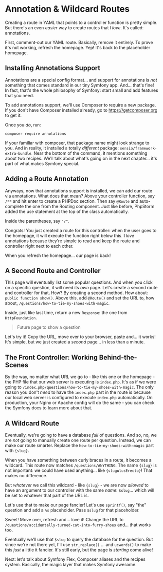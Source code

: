 # Annotation & Wildcard Routes

Creating a route in YAML that points to a controller function is pretty simple.
But there's an even *easier* way to create routes that I *love*. It's called:
annotations.

First, comment-out our YAML route. Basically, remove it entirely. To prove it's
not working, refresh the homepage. Yep! It's back to the placeholder homepage.

## Installing Annotations Support

Annotations are a special config format... and support for annotations is *not*
something that comes standard in our tiny Symfony app. And... that's fine! In
fact, that's the whole philosophy of Symfony: start small and add features that
you need.

To add annotations support, we'll use Composer to require a new package. If you
don't have Composer installed already, go to https://getcomposer.org to get it.

Once you *do*, run:

```terminal
composer require annotations
```

If your familiar with composer, that package name might look strange to you. And
in reality, it installed a totally *different* package: `sensio/framework-extra-bundle`.
Near the bottom of the command, it mentions something about two recipes. We'll
talk about what's going on in the next chapter... it's part of what makes Symfony
special.

## Adding a Route Annotation

Anyways, now that annotations support is installed, we can add our route via
annotations. What does that mean? Above your controller function, say `/**` and
hit enter to create a PHPDoc section. Then say `@Route` and auto-complete the one
from the Routing component. Just like before, PhpStorm added the use statement at
the top of the class automatically.

Inside the parentheses, say `"/"`.

Congrats! You just created a route for this controller: when the user goes to the
homepage, it will execute the function right below this. I *love* annotations
because they're simple to read and keep the route and controller right next to
each other.

When you refresh the homepage... our page is back!

## A Second Route and Controller

This page will eventually list some popular questions. And when you click on a
specific question, it will need its *own* page. Let's create a second route and
controller for that. How? By creating a second method. How about:
`public function show()`. Above this, add `@Route()` and set the URL to, how about,
`/questions/how-to-tie-my-shoes-with-magic`.

Inside, just like last time, return a new `Response`: the one from `HttpFoundation`.

> Future page to show a question

Let's try it! Copy the URL, move over to your browser, paste and... it works!
It's simple, but we just created a *second* page... in less than a minute.

## The Front Controller: Working Behind-the-Scenes

By the way, no matter what URL we go to - like this one or the homepage - the
PHP file that our web server is executing is `index.php`. It's as if we were going
to `/index.php/questions/how-to-tie-my-shoes-with-magic`. The only reason you
don't *need* to have the `index.php` part in the route is because our local web
server is configured to execute `index.php` automatically. On production, your
Nginx or Apache config will do the same - you can check the Symfony docs to learn
more about that.

## A Wildcard Route

Eventually, we're going to have a database *full* of questions. And so, no, we
are *not* going to manually create one route per question. Instead, we can make
our route smarter. Replace the `how-to-tie-my-shoes-with-magic` part with
`{slug}`.

When you have something between curly braces in a route, it becomes a wildcard.
This route now matches `/questions/ANYTHING`. The name `{slug}` is not important:
we could have used anything... like `{slugulusErecto}`! That makes no difference.

But *whatever* we call this wildcard - like `{slug}` - we are now *allowed* to
have an argument to our controller with the same *name*: `$slug`... which will
be set to whatever that part of the URL is.

Let's use that to make our page fancier! Let's use `sprintf()`, say "the"
question and add a `%s` placeholder. Pass `$slug` for that placeholder.

Sweet! Move over, refresh and... love it! Change the URL to
`/questions/accidentally-turned-cat-into-furry-shoes` and... that works too.

Eventually we'll use that `$slug` to query the database for the question. But
since we're not there yet, I'll use `str_replace()` ... and `ucwords()` to make
this *just* a little it fancier. It's still early, but the page is *starting*
come alive!

Next: let's talk about Symfony Flex, Composer aliases and the recipes system.
Basically, the magic layer that makes Symfony awesome.
